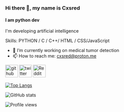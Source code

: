 ### Hi there 👋, my name is Cxsred
#### I am python dev
I'm developing artificial intelligence

Skills: PYTHON / C / C++/ HTML / CSS/JavaScript

- 🔭 I’m currently working on medical tumor detection 
- 📫 How to reach me: cxsred@proton.me 


[<img src='https://cdn.jsdelivr.net/npm/simple-icons@3.0.1/icons/github.svg' alt='github' height='40'>](https://github.com/Cxsred)  [<img src='https://cdn.jsdelivr.net/npm/simple-icons@3.0.1/icons/twitter.svg' alt='twitter' height='40'>](https://twitter.com/cxsred0)  [<img src='https://cdn.jsdelivr.net/npm/simple-icons@3.0.1/icons/reddit.svg' alt='Reddit' height='40'>](https://www.reddit.com/user/cxsred)  

[![Top Langs](https://github-readme-stats.vercel.app/api/top-langs/?username=Cxsred)](https://github.com/anuraghazra/github-readme-stats)

![GitHub stats](https://github-readme-stats.vercel.app/api?username=Cxsred&show_icons=true)  

![Profile views](https://gpvc.arturio.dev/Cxsred)  
